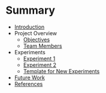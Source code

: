 # Summary

- [Introduction](intro.md)
- Project Overview
  - [Objectives](overview/objectives.md)
  - [Team Members](overview/team.md)
- Experiments
  - [Experiment 1](experiments/exp1.md)
  - [Experiment 2](experiments/exp2.md)
  - [Template for New Experiments](experiments/exp_template.md)
- [Future Work](future.md)
- [References](references.md)

